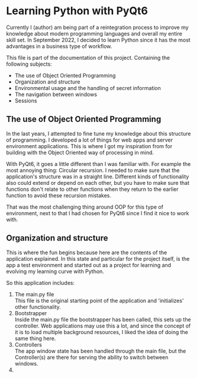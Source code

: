 # Learning Python with PyQt6
Currently I (author) am being part of a reintegration process to improve my knowledge about modern programming languages and overall my entire skill set. In September 2022, I decided to learn Python since it has the most advantages in a business type of workflow.

This file is part of the documentation of this project. Containing the following subjects:

- The use of Object Oriented Programming
- Organization and structure
- Environmental usage and the handling of secret information
- The navigation between windows
- Sessions

## The use of Object Oriented Programming
In the last years, I attempted to fine tune my knowledge about this structure of programming. I developed a lot of things for web apps and server environment applications. This is where I got my inspiration from for building with the Object Oriented way of processing in mind.

With PyQt6, it goes a little different than I was familiar with. For example the most annoying thing: Circular recursion. I needed to make sure that the application's structure was in a straight line. Different kinds of functionality also could extend or depend on each other, but you have to make sure that functions don't relate to other functions when they return to the earlier function to avoid these recursion mistakes.

That was the most challenging thing around OOP for this type of environment, next to that I had chosen for PyQt6 since I find it nice to work with.

## Organization and structure
This is where the fun begins because here are the contents of the application explained. In this state and particular for the project itself, is the app a test environment and started out as a project for learning and evolving my learning curve with Python.

So this application includes:

1. The main.py file<br>
This file is the original starting point of the application and 'initializes' other functionality.
2. Bootstrapper<br>
Inside the main.py file the bootstrapper has been called, this sets up the controller. Web applications may use this a lot, and since the concept of it is to load multiple background resources, I liked the idea of doing the same thing here.
3. Controllers<br>
The app window state has been handled through the main file, but the Controller(s) are there for serving the ability to switch between windows.
4. 
